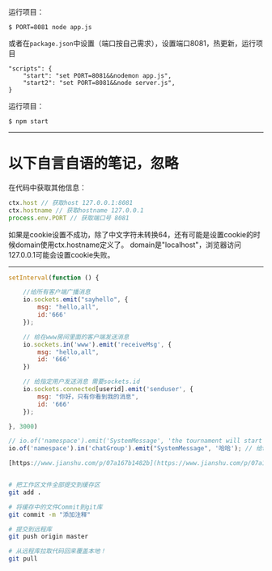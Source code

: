 运行项目：
``` base
$ PORT=8081 node app.js
```
或者在`package.json`中设置（端口按自己需求），设置端口8081，热更新，运行项目
```
"scripts": {
    "start": "set PORT=8081&&nodemon app.js",
    "start2": "set PORT=8081&&node server.js",
}
```

运行项目：
``` base
$ npm start
```
----

# 以下自言自语的笔记，忽略

在代码中获取其他信息：
``` javascript
ctx.host // 获取host 127.0.0.1:8081
ctx.hostname // 获取hostname 127.0.0.1
process.env.PORT // 获取端口号 8081
```

如果是cookie设置不成功，除了中文字符未转换64，还有可能是设置cookie的时候domain使用ctx.hostname定义了。
domain是"localhost"，浏览器访问127.0.0.1可能会设置cookie失败。

----

``` javascript
setInterval(function () {

    //给所有客户端广播消息
    io.sockets.emit("sayhello", {
        msg: "hello,all",
        id:'666'
    });

    // 给在www房间里面的客户端发送消息
    io.sockets.in('www').emit('receiveMsg', {
        msg: "hello,all",
        id: '666'
    })

    // 给指定用户发送消息 需要sockets.id
    io.sockets.connected[userid].emit('senduser', {
        msg: "你好，只有你看到我的消息",
        id: '666'
    });

}, 3000)

// io.of('namespace').emit('SystemMessage', 'the tournament will start soon'); // 给命名空间发送
io.of('namespace').in('chatGroup').emit("SystemMessage", '哈哈'); // 给命名空间某个房间发送

[https://www.jianshu.com/p/07a167b1482b](https://www.jianshu.com/p/07a167b1482b)
```

```bash

# 把工作区文件全部提交到缓存区
git add .  

# 将缓存中的文件Commit到git库
git commit -m "添加注释"

# 提交到远程库
git push origin master

# 从远程库拉取代码回来覆盖本地！
git pull 
```